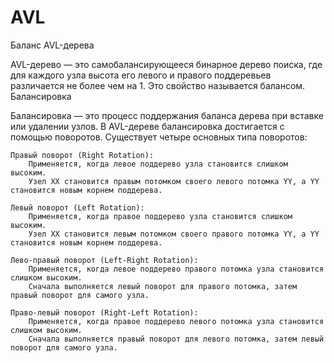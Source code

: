 # AVL

Баланс AVL-дерева

AVL-дерево — это самобалансирующееся бинарное дерево поиска, где для каждого узла высота его левого и правого поддеревьев различается не более чем на 1. Это свойство называется балансом. 
Балансировка

Балансировка — это процесс поддержания баланса дерева при вставке или удалении узлов. В AVL-дереве балансировка достигается с помощью поворотов. Существует четыре основных типа поворотов:

    Правый поворот (Right Rotation):
        Применяется, когда левое поддерево узла становится слишком высоким.
        Узел XX становится правым потомком своего левого потомка YY, а YY становится новым корнем поддерева.

    Левый поворот (Left Rotation):
        Применяется, когда правое поддерево узла становится слишком высоким.
        Узел XX становится левым потомком своего правого потомка YY, а YY становится новым корнем поддерева.

    Лево-правый поворот (Left-Right Rotation):
        Применяется, когда левое поддерево правого потомка узла становится слишком высоким.
        Сначала выполняется левый поворот для правого потомка, затем правый поворот для самого узла.

    Право-левый поворот (Right-Left Rotation):
        Применяется, когда правое поддерево левого потомка узла становится слишком высоким.
        Сначала выполняется правый поворот для левого потомка, затем левый поворот для самого узла.
